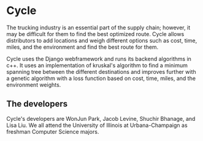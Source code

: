 # Cycle
The trucking industry is an essential part of the supply chain; however, it may be difficult for them to find the best optimized route. Cycle allows distributors to add locations and weigh different options such as cost, time, miles, and the environment and find the best route for them.

Cycle uses the Django webframework and runs its backend algorithms in c++. It uses an implementation of kruskal's algorithm to find a minimum spanning tree between the different destinations and improves further with a genetic algorithm with a loss function based on cost, time, miles, and the environment weights.

## The developers
Cycle's developers are WonJun Park, Jacob Levine, Shuchir Bhanage, and Lisa Liu. We all attend the University of Illinois at Urbana-Champaign as freshman Computer Science majors.
